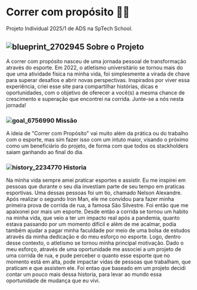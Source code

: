 # Correr com propósito 🏃🏅
Projeto Individual 2025/1 de ADS na SpTech School.

## ![blueprint_2702945](https://github.com/user-attachments/assets/010d5291-d532-402a-a691-89e7c16e2453)  Sobre o Projeto 

A correr com propósito nasceu de uma jornada pessoal de transformação através do esporte. Em 2022, o atletismo universitário se tornou mais do que uma atividade física na minha vida, foi simplesmente a virada de chave para superar desafios e abrir novas perspectivas. Inspirados por viver essa experiência, criei esse site para compartilhar histórias, dicas e oportunidades, com o objetivo de oferecer a você(s) a mesma chance de crescimento e superação que encontrei na corrida. Junte-se a nós nesta jornada!

### ![goal_6756990](https://github.com/user-attachments/assets/378863c5-cf0b-4057-9399-deece455c16d) Missão 

A ideia de "Correr com Propósito" vai muito além da prática ou do trabalho com o esporte, mas sim fazer isso com um intuto maior, visando o próximo como um beneficiário do projeto, de forma com que todos os stackholders saiam ganhando ao final do dia.

### ![history_2234770](https://github.com/user-attachments/assets/54e41c7b-afb0-45c3-878f-fea0a93e1500) Historia

Na minha vida sempre amei praticar esportes e assistir. Eu me inspirei em pessoas que durante o seu dia investiam parte de seu tempo em praticas esportivas. Uma dessas pessoas foi um tio, chamado Nelson Alexandre. Após realizar o segundo Iron Man, ele me convidou para fazer minha primeira prova de corrida de rua, a famosa São Silvestre. Foi então que me apaixonei por mais um esporte. Desde então a corrida se tornou um habito na minha vida, que veio a ter um impacto real após a pandemia, quanto estava passando por um momento difícil e além de me acalmar, podia também ajudar a pagar minha faculdade por meio de uma bolsa de estudos através da minha dedicação e do meu esforço no esporte.
Logo, dentro desse contexto, o atletismo se tornou minha principal motivação. 
Dado o meu esforço, através de uma oportunidade me associei a um projeto de uma corrida de rua, e pude perceber o quanto esse esporte que no momento está em alta, pode impactar vidas de pessoas que trabalham, que praticam e que assistem ele. Foi entao que baseado em um projeto decidi contar um pouco mais dessa historia, para levar ao mundo essa oportunidade de mudança que eu vivi.

